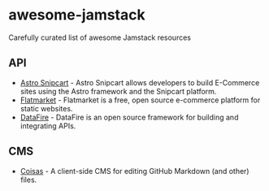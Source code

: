 # awesome-jamstack

Carefully curated list of awesome Jamstack resources

## API

- [Astro Snipcart](https://github.com/lloydjatkinson/astro-snipcart) - Astro Snipcart allows developers to build E-Commerce sites using the Astro framework and the Snipcart platform.
- [Flatmarket](https://github.com/christophercliff/flatmarket) - Flatmarket is a free, open source e-commerce platform for static websites.
- [DataFire](https://github.com/DataFire/DataFire) - DataFire is an open source framework for building and integrating APIs.

## CMS

- [Coisas](https://github.com/fiatjaf/coisas) - A client-side CMS for editing GitHub Markdown (and other) files.
